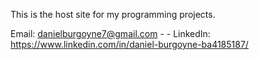 This is the host site for my programming projects.

Email: danielburgoyne7@gmail.com  - - LinkedIn: https://www.linkedin.com/in/daniel-burgoyne-ba4185187/

<!---
danielburgoyne7/danielburgoyne7 is a ✨ special ✨ repository because its `README.md` (this file) appears on your GitHub profile.
You can click the Preview link to take a look at your changes.
--->

